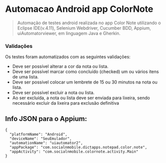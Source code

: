 # Automacao Android app ColorNote

> Automação de testes android realizada no app Color Note utilizando o Eclipse IDE(v.4.11), Selenium Webdriver, Cucumber BDD, Appium, uiAutomatorviewer, em linguagem Java e Gherkin.

### Validações

Os testes foram automatizados com as seguintes validações:

* Deve ser possível alterar a cor da nota ou lista.
* Deve ser possível marcar como concluído (checked) um ou vários itens de uma lista.
* Deve ser possível colocar um lembrete de 15 ou 30 minutos na nota ou lista.
* Deve ser possível excluir a nota ou lista.
* Ao ser excluída, a nota ou lista deve ser enviada para lixeira, sendo necessário excluir da lixeira para exclusão definitiva

## Info JSON para o Appium:
```
{
  "platformName": "Android",
  "deviceName": "SeuEmulador",
  "automationName": "uiautomator2",
  "appPackage": "com.socialnmobile.dictapps.notepad.color.note",
  "appActivity": "com.socialnmobile.colornote.activity.Main"
}
```
